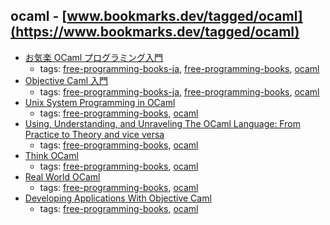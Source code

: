 ocaml - [www.bookmarks.dev/tagged/ocaml](https://www.bookmarks.dev/tagged/ocaml)
---
* [お気楽 OCaml プログラミング入門](http://www.geocities.jp/m_hiroi/func/ocaml.html)
    * tags: [free-programming-books-ja](../tagged/free-programming-books-ja.md), [free-programming-books](../tagged/free-programming-books.md), [ocaml](../tagged/ocaml.md)
* [Objective Caml 入門](http://www.fos.kuis.kyoto-u.ac.jp/~t-sekiym/classes/isle4/mltext/ocaml.html)
    * tags: [free-programming-books-ja](../tagged/free-programming-books-ja.md), [free-programming-books](../tagged/free-programming-books.md), [ocaml](../tagged/ocaml.md)
* [Unix System Programming in OCaml](http://ocaml.github.io/ocamlunix/)
    * tags: [free-programming-books](../tagged/free-programming-books.md), [ocaml](../tagged/ocaml.md)
* [Using, Understanding, and Unraveling The OCaml Language: From Practice to Theory and vice versa](http://pauillac.inria.fr/~remy/cours/appsem/)
    * tags: [free-programming-books](../tagged/free-programming-books.md), [ocaml](../tagged/ocaml.md)
* [Think OCaml](http://greenteapress.com/thinkocaml/index.html)
    * tags: [free-programming-books](../tagged/free-programming-books.md), [ocaml](../tagged/ocaml.md)
* [Real World OCaml](https://realworldocaml.org/v1/en/html/)
    * tags: [free-programming-books](../tagged/free-programming-books.md), [ocaml](../tagged/ocaml.md)
* [Developing Applications With Objective Caml](http://caml.inria.fr/pub/docs/oreilly-book/)
    * tags: [free-programming-books](../tagged/free-programming-books.md), [ocaml](../tagged/ocaml.md)
